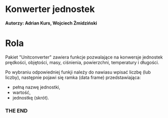 # Konwerter jednostek 
**Autorzy: 
Adrian Kurs, 
Wojciech Żmidziński**

# Rola

Pakiet "Unitconverter" zawiera funkcje pozwalające na konwersje jednostek prędkości, objętości, masy, ciśnienia, powierzchni, temperatury i długości.

Po wybraniu odpowiedniej funkji należy do nawiasu wpisać liczbę (lub liczby), następnie pojawi się ramka (data frame) przedstawiająca: 
- pełną nazwę jednostki, 
- wartość, 
- jednostkę (skrót).


### THE END

